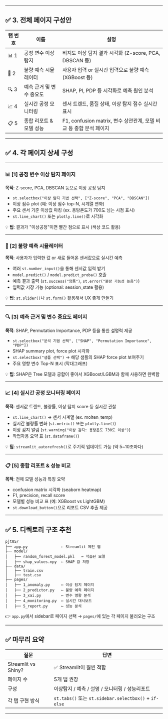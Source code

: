 
---

## ✅ 3. 전체 페이지 구성안

| 탭 번호 | 이름             | 설명                                               |
| ---- | -------------- | ------------------------------------------------ |
| 📊 1 | 공정 변수 이상 탐지    | 비지도 이상 탐지 결과 시각화 (Z-score, PCA, DBSCAN 등)        |
| 🤖 2 | 불량 예측 시뮬레이터    | 사용자 입력 or 실시간 입력으로 불량 예측 (XGBoost 등)             |
| 🔍 3 | 예측 근거 및 변수 중요도 | SHAP, PI, PDP 등 시각화로 예측 원인 분석                    |
| 📈 4 | 실시간 공정 모니터링    | 센서 트렌드, 품질 상태, 이상 탐지 점수 실시간 표시                   |
| 📋 5 | 종합 리포트 & 모델 성능 | F1, confusion matrix, 변수 상관관계, 모델 비교 등 종합 분석 페이지 |

---

## ✅ 4. 각 페이지 상세 구성

---

### 📊 \[1] 공정 변수 이상 탐지 페이지

**목적**: Z-score, PCA, DBSCAN 등으로 이상 공정 탐지

* `st.selectbox("이상 탐지 기법 선택", ["Z-score", "PCA", "DBSCAN"])`
* 이상 점수 plot (예: 이상 점수 top-N, 시계열 변화)
* 주요 센서 기준 이상값 마킹 (ex. 용탕온도가 700도 넘는 시점 표시)
* `st.line_chart()` 또는 `plotly.line()`로 시각화

💡 **팁**: 결과가 "이상공정"이면 빨간 점으로 표시 (색상 코드 활용)

---

### 🤖 \[2] 불량 예측 시뮬레이터

**목적**: 사용자가 입력한 값 or 새로 들어온 센서값으로 실시간 예측

* 여러 `st.number_input()`을 통해 센서값 입력 받기
* `model.predict()` / `model.predict_proba()` 호출
* 예측 결과 출력 (`st.success("양품")`, `st.error("불량 가능성 높음")`)
* 입력값 저장 기능 (optional: session\_state 활용)

💡 **팁**: `st.slider()`나 `st.form()` 활용해서 UX 좋게 만들기

---

### 🔍 \[3] 예측 근거 및 변수 중요도 페이지

**목적**: SHAP, Permutation Importance, PDP 등을 통한 설명력 제공

* `st.selectbox("분석 기법 선택", ["SHAP", "Permutation Importance", "PDP"])`
* SHAP summary plot, force plot 시각화
* `st.selectbox("샘플 선택")` → 해당 샘플의 SHAP force plot 보여주기
* 주요 영향 변수 Top-N 표시 (막대그래프)

💡 **팁**: SHAP은 Tree 모델과 궁합이 좋아서 XGBoost/LGBM과 함께 사용하면 완벽함

---

### 📈 \[4] 실시간 공정 모니터링 페이지

**목적**: 센서값 트렌드, 불량률, 이상 탐지 score 등 실시간 관찰

* `st.line_chart()` → 센서 시계열 (ex. molten\_temp)
* 실시간 불량률 변화 (`st.metric()` 또는 `plotly.line()`)
* 이상 감지 알림 (`st.warning("이상 감지: 용탕온도 730도 이상")`)
* 작업자용 요약 표 (`st.dataframe()`)

💡 **팁**: `streamlit_autorefresh()`로 주기적 업데이트 가능 (약 5\~10초마다)

---

### 📋 \[5] 종합 리포트 & 성능 비교

**목적**: 전체 모델 성능과 특징 요약

* confusion matrix 시각화 (seaborn heatmap)
* F1, precision, recall score
* 모델별 성능 비교 표 (예: XGBoost vs LightGBM)
* `st.download_button()`으로 리포트 CSV 추출 제공

---

## ✅ 5. 디렉토리 구조 추천

```
pjt05/
├── app.py               ← Streamlit 메인 앱
├── model/
│   ├── random_forest_model.pkl   ← 학습된 모델
│   ├── shap_values.npy  ← SHAP 값 저장
├── data/
│   ├── train.csv
│   ├── test.csv
├── pages/
│   ├── 1_anomaly.py     ← 이상 탐지 페이지
│   ├── 2_predictor.py   ← 불량 예측 페이지
│   ├── 3_xai.py         ← 변수 영향 분석
│   ├── 4_monitoring.py  ← 실시간 대시보드
│   ├── 5_report.py      ← 성능 분석
```

👉 `app.py`에서 sidebar로 페이지 선택 → `pages/`에 있는 각 페이지 불러오는 구조

---

## ✅ 마무리 요약

| 질문                  | 답변                                                  |
| ------------------- | --------------------------------------------------- |
| Streamlit vs Shiny? | ✅ Streamlit이 훨씬 적합                                  |
| 페이지 수               | 5개 탭 권장                                             |
| 구성                  | 이상탐지 / 예측 / 설명 / 모니터링 / 성능리포트                       |
| 각 탭 구현 방식           | `st.tabs()` 또는 `st.sidebar.selectbox()` + `if-else` |

---
